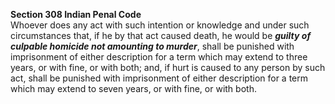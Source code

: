 **Section 308 Indian Penal Code**</br>
Whoever does any act with such intention or knowledge and under such circumstances that, if he by that act caused death, he would be ***guilty of culpable homicide not amounting to murder***, shall be punished with imprisonment of either description for a term which may extend to three years, or with fine, or with both; and, if hurt is caused to any person by such act, shall be punished with imprisonment of either description for a term which may extend to seven years, or with fine, or with both.
